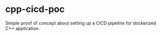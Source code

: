 # cpp-cicd-poc
Simple proof of concept about setting up a CICD pipeline for dockerized C++ application.

